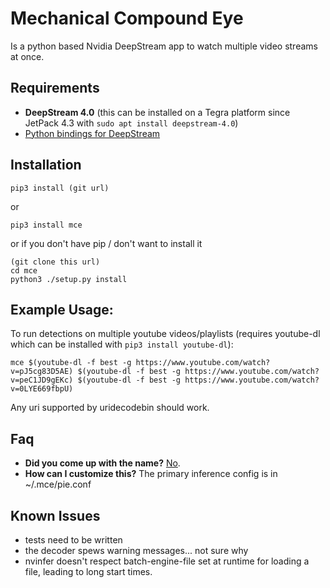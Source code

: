 # Mechanical Compound Eye
Is a python based Nvidia DeepStream app to watch multiple video streams at once.

## Requirements
- **DeepStream 4.0** (this can be installed on a Tegra platform since JetPack 
4.3 with `sudo apt install deepstream-4.0`)
- [Python bindings for DeepStream](https://github.com/NVIDIA-AI-IOT/deepstream_python_apps/blob/master/HOWTO.md#running-sample-applications)

## Installation
```shell
pip3 install (git url)
```
or
```shell
pip3 install mce
```
or if you don't have pip / don't want to install it
```shell
(git clone this url)
cd mce
python3 ./setup.py install
```

## Example Usage:

To run detections on multiple youtube videos/playlists (requires youtube-dl which can be installed with `pip3 install youtube-dl`):
```
mce $(youtube-dl -f best -g https://www.youtube.com/watch?v=pJ5cg83D5AE) $(youtube-dl -f best -g https://www.youtube.com/watch?v=peC1JD9gEKc) $(youtube-dl -f best -g https://www.youtube.com/watch?v=0LYE669fbpU)
```

Any uri supported by uridecodebin should work.

## Faq
- **Did you come up with the name?** [No](https://genius.com/Meshuggah-the-demons-name-is-surveillance-lyrics).
- **How can I customize this?** The primary inference config is in ~/.mce/pie.conf

## Known Issues
- tests need to be written
- the decoder spews warning messages... not sure why
- nvinfer doesn't respect batch-engine-file set at runtime for loading a file,
leading to long start times.

